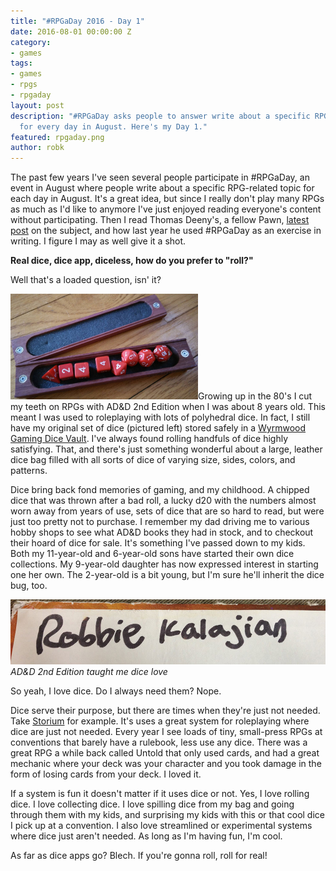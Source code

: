 ```yaml
---
title: "#RPGaDay 2016 - Day 1"
date: 2016-08-01 00:00:00 Z
category:
- games
tags:
- games
- rpgs
- rpgaday
layout: post
description: "#RPGaDay asks people to answer write about a specific RPG-related topic
  for every day in August. Here's my Day 1."
featured: rpgaday.png
author: robk
---
```


The past few years I've seen several people participate in #RPGaDay, an event in August where people write about a specific RPG-related topic for each day in August. It's a great idea, but since I really don't play many RPGs as much as I'd like to anymore I've just enjoyed reading everyone's content without participating. Then I read Thomas Deeny's, a fellow Pawn, [latest post](http://denaghdesign.com) on the subject, and how last year he used #RPGaDay as an exercise in writing. I figure I may as well give it a shot.

**Real dice, dice app, diceless, how do you prefer to "roll?"**

Well that's a loaded question, isn' it?

<img src="/images/rpgaday/poly.jpg" width="300" alt="dice" class="float-left"/>Growing up in the 80's I cut my teeth on RPGs with AD&D 2nd Edition when I was about 8 years old. This meant I was used to roleplaying with lots of polyhedral dice. In fact, I still have my original set of dice (pictured left) stored safely in a [Wyrmwood Gaming Dice Vault](https://wyrmwoodgaming.com/product-category/products/dice-vaults/). I've always found rolling handfuls of dice highly satisfying. That, and there's just something wonderful about a large, leather dice bag filled with all sorts of dice of varying size, sides, colors, and patterns.

Dice bring back fond memories of gaming, and my childhood. A chipped dice that was thrown after a bad roll, a lucky d20 with the numbers almost worn away from years of use, sets of dice that are so hard to read, but were just too pretty not to purchase. I remember my dad driving me to various hobby shops to see what AD&D books they had in stock, and to checkout their hoard of dice for sale. It's something I've passed down to my kids. Both my 11-year-old and 6-year-old sons have started their own dice collections. My 9-year-old daughter has now expressed interest in starting one her own. The 2-year-old is a bit young, but I'm sure he'll inherit the dice bug, too.

![AD&D 2nd](/images/rpgaday/robbie.jpg)
*AD&D 2nd Edition taught me dice love*

So yeah, I love dice. Do I always need them? Nope.

Dice serve their purpose, but there are times when they're just not needed. Take [Storium](https://storium.com) for example. It's uses a great system for roleplaying where dice are just not needed. Every year I see loads of tiny, small-press RPGs at conventions that barely have a rulebook, less use any dice. There was a great RPG a while back called Untold that only used cards, and had a great mechanic where your deck was your character and you took damage in the form of losing cards from your deck. I loved it.

If a system is fun it doesn't matter if it uses dice or not. Yes, I love rolling dice. I love collecting dice. I love spilling dice from my bag and going through them with my kids, and surprising my kids with this or that cool dice I pick up at a convention. I also love streamlined or experimental systems where dice just aren't needed. As long as I'm having fun, I'm cool.

As far as dice apps go? Blech. If you're gonna roll, roll for real!
